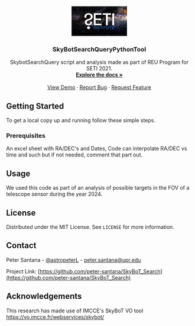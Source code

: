 <!--
*** Thanks for checking out the Best-README-Template. If you have a suggestion
*** that would make this better, please fork the repo and create a pull request
*** or simply open an issue with the tag "enhancement".
*** Thanks again! Now go create something AMAZING! :D
***
***
***
*** To avoid retyping too much info. Do a search and replace for the following:
*** github_username, repo_name, twitter_handle, email, project_title, project_description
-->



<!-- PROJECT SHIELDS -->
<!--
*** I'm using markdown "reference style" links for readability.
*** Reference links are enclosed in brackets [ ] instead of parentheses ( ).
*** See the bottom of this document for the declaration of the reference variables
*** for contributors-url, forks-url, etc. This is an optional, concise syntax you may use.
*** https://www.markdownguide.org/basic-syntax/#reference-style-links
-->




<!-- PROJECT LOGO -->
<br />
<p align="center">
  <a href="https://github.com/github_username/repo_name">
    <img src="https://github.com/peter-santana/SkyBoT_Search/blob/main/rsc/seti_logo_starfield_560px.jpg" alt="Logo" width="150" height="80">
  </a>

  <h3 align="center">SkyBotSearchQueryPythonTool</h3>

  <p align="center">
    SkybotSearchQuery script and analysis made as part of REU Program for SETI 2021. 
    <br />
    <a href="https://github.com/peter-santana/SkyBoT_Search"><strong>Explore the docs »</strong></a>
    <br />
    <br />
    <a href="https://github.com/peter-santana/SkyBoT_Search">View Demo</a>
    ·
    <a href="https://github.com/peter-santana/SkyBoT_Search/issues">Report Bug</a>
    ·
    <a href="https://github.com/peter-santana/SkyBoT_Search/issues">Request Feature</a>
  </p>
</p>





<!-- GETTING STARTED -->
## Getting Started

To get a local copy up and running follow these simple steps.

### Prerequisites

An excel sheet with RA/DEC's and Dates, Code can interpolate RA/DEC vs time and such but if not needed, comment that part out.


<!-- USAGE EXAMPLES -->
## Usage

We used this code as part of an analysis of possible targets in the FOV of a telescope sensor during the year 2024. 



<!-- LICENSE -->
## License

Distributed under the MIT License. See `LICENSE` for more information.



<!-- CONTACT -->
## Contact

Peter Santana - [@astropeterL](https://twitter.com/astropeterL) - peter.santana@upr.edu

Project Link: [https://github.com/peter-santana/SkyBoT_Search](https://github.com/peter-santana/SkyBoT_Search)




<!-- ACKNOWLEDGEMENTS -->
## Acknowledgements

This research has made use of IMCCE's SkyBoT VO tool
https://vo.imcce.fr/webservices/skybot/





<!-- MARKDOWN LINKS & IMAGES -->
<!-- https://www.markdownguide.org/basic-syntax/#reference-style-links -->
[contributors-shield]: https://img.shields.io/github/contributors/github_username/repo.svg?style=for-the-badge
[contributors-url]: https://github.com/github_username/repo/graphs/contributors
[forks-shield]: https://img.shields.io/github/forks/github_username/repo.svg?style=for-the-badge
[forks-url]: https://github.com/github_username/repo/network/members
[stars-shield]: https://img.shields.io/github/stars/github_username/repo.svg?style=for-the-badge
[stars-url]: https://github.com/github_username/repo/stargazers
[issues-shield]: https://img.shields.io/github/issues/github_username/repo.svg?style=for-the-badge
[issues-url]: https://github.com/github_username/repo/issues
[license-shield]: https://img.shields.io/github/license/github_username/repo.svg?style=for-the-badge
[license-url]: https://github.com/github_username/repo/blob/master/LICENSE.txt
[linkedin-shield]: https://img.shields.io/badge/-LinkedIn-black.svg?style=for-the-badge&logo=linkedin&colorB=555
[linkedin-url]: https://linkedin.com/in/github_username
